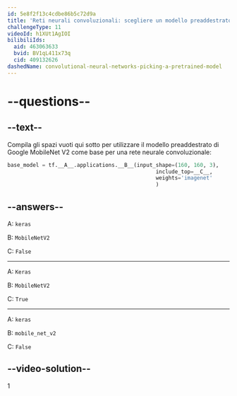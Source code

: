 ```yaml
---
id: 5e8f2f13c4cdbe86b5c72d9a
title: 'Reti neurali convoluzionali: scegliere un modello preaddestrato'
challengeType: 11
videoId: h1XUt1AgIOI
bilibiliIds:
  aid: 463063633
  bvid: BV1qL411x73q
  cid: 409132626
dashedName: convolutional-neural-networks-picking-a-pretrained-model
---
```


# --questions--

## --text--

Compila gli spazi vuoti qui sotto per utilizzare il modello preaddestrato di Google MobileNet V2 come base per una rete neurale convoluzionale:

```py
base_model = tf.__A__.applications.__B__(input_shape=(160, 160, 3),
                                               include_top=__C__,
                                               weights='imagenet'
                                               )
```

## --answers--

A: `keras`

B: `MobileNetV2`

C: `False`

---

A: `Keras`

B: `MobileNetV2`

C: `True`

---

A: `keras`

B: `mobile_net_v2`

C: `False`

## --video-solution--

1

